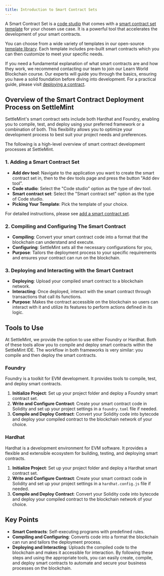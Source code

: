 ```yaml
---
title: Introduction to Smart Contract Sets
---
```


A Smart Contract Set is a
[code studio](/building-with-settlemint/dev-tools/code-studio/code-studio) that
comes with a [smart contract set template](./smart-contract-templates) for your
chosen use case. It is a powerful tool that accelerates the development of your
smart contracts.

You can choose from a wide variety of templates in our open-source
[template library](smart-contract-templates). Each template includes pre-built
smart contracts which you can then customize to meet your specific needs.

If you need a fundamental explanation of what smart contracts are and how they
work, we recommend contacting our team to join our Learn World Blockchain
course. Our experts will guide you through the basics, ensuring you have a solid
foundation before diving into development. For a practical guide, please visit
[deploying a contract](deploying-a-contract).

## Overview of the Smart Contract Deployment Process on SettleMint

SettleMint's smart contract sets include both Hardhat and Foundry, enabling you
to compile, test, and deploy using your preferred framework or a combination of
both. This flexibility allows you to optimize your development process to best
suit your project needs and preferences.

The following is a high-level overview of smart contract development processes
at SettleMint.

### 1. Adding a Smart Contract Set

- **Add dev tool**: Navigate to the application you want to create the smart
  contract set in, then to the dev tools page and press the button "Add dev
  tool".
- **Code studio**: Select the "Code studio" option as the type of dev tool.
- **Smart contract set**: Select the "Smart contract set" option as the type of
  Code studio.
- **Picking Your Template**: Pick the template of your choice.

For detailed instructions, please see
[add a smart contract set](add-smart-contract-set).

### 2. Compiling and Configuring The Smart Contract

- **Compiling**: Convert your smart contract code into a format that the
  blockchain can understand and execute.
- **Configuring**: SettleMint sets all the necessary configurations for you,
- **Purpose**: Tailors the deployment process to your specific requirements and
  ensures your contract can run on the blockchain.

### 3. Deploying and Interacting with the Smart Contract

- **Deploying**: Upload your compiled smart contract to a blockchain network.
- **Interacting**: Once deployed, interact with the smart contract through
  transactions that call its functions.
- **Purpose**: Makes the contract accessible on the blockchain so users can
  interact with it and utilize its features to perform actions defined in its
  logic.

## Tools to Use

At SettleMint, we provide the option to use either Foundry or Hardhat. Both of
these tools allow you to compile and deploy smart contracts within the
SettleMint IDE. The workflow in both frameworks is very similar: you compile and
then deploy the smart contracts.

### Foundry

Foundry is a toolkit for EVM development. It provides tools to compile, test,
and deploy smart contracts.

1. **Initialize Project**: Set up your project folder and deploy a Foundry smart
   contract set.
2. **Write and Configure Contract**: Create your smart contract code in Solidity
   and set up your project settings in a `foundry.toml` file if needed.
3. **Compile and Deploy Contract**: Convert your Solidity code into bytecode and
   deploy your compiled contract to the blockchain network of your choice.

### Hardhat

Hardhat is a development environment for EVM software. It provides a flexible
and extensible ecosystem for building, testing, and deploying smart contracts.

1. **Initialize Project**: Set up your project folder and deploy a Hardhat smart
   contract set.
2. **Write and Configure Contract**: Create your smart contract code in Solidity
   and set up your project settings in a `hardhat.config.js` file if needed.
3. **Compile and Deploy Contract**: Convert your Solidity code into bytecode and
   deploy your compiled contract to the blockchain network of your choice.

## Key Points

- **Smart Contracts**: Self-executing programs with predefined rules.
- **Compiling and Configuring**: Converts code into a format the blockchain can
  run and tailors the deployment process.
- **Deploying and Interacting**: Uploads the compiled code to the blockchain and
  makes it accessible for interaction. By following these steps and using the
  appropriate tools, you can easily create, compile, and deploy smart contracts
  to automate and secure your business processes on the blockchain.
